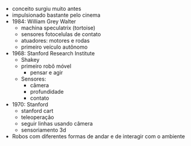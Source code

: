 - conceito surgiu muito antes
- impulsionado bastante pelo cinema
- 1984: William Grey Walter
	- machina speculatrix (tortoise)
	- sensores fotocelulas de contato
	- atuadores: motores e rodas
	- primeiro veículo autônomo
- 1968: Stanford Research Institute
	- Shakey
	- primeiro robô móvel
		- pensar e agir
	- Sensores:
		- câmera
		- profundidade
		- contato
- 1970: Stanford
	- stanford cart
	- teleoperação
	- seguir linhas usando câmera
	- sensoriamento 3d
- Robos com diferentes formas de andar e de interagir com o ambiente
